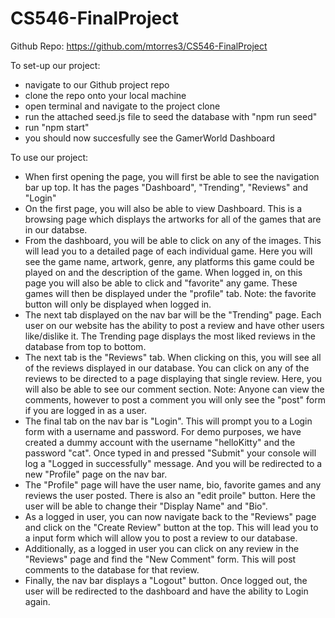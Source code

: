 # CS546-FinalProject
Github Repo: https://github.com/mtorres3/CS546-FinalProject

To set-up our project:
- navigate to our Github project repo
- clone the repo onto your local machine
- open terminal and navigate to the project clone
- run the attached seed.js file to seed the database with "npm run seed"
- run "npm start"
- you should now succesfully see the GamerWorld Dashboard

To use our project:
- When first opening the page, you will first be able to see the navigation bar up top. It has the pages "Dashboard", "Trending", "Reviews" and "Login"
- On the first page, you will also be able to view Dashboard. This is a browsing page which displays the artworks for all of the games that are in our databse.
- From the dashboard, you will be able to click on any of the images. This will lead you to a detailed page of each individual game. Here you will see the game name, artwork, genre, any platforms this game could be played on and the description of the game. When logged in, on this page you will also be able to click and "favorite" any game. These games will then be displayed under the "profile" tab. Note: the favorite button will only be displayed when logged in.
- The next tab displayed on the nav bar will be the "Trending" page. Each user on our website has the ability to post a review and have other users like/dislike it. The Trending page displays the most liked reviews in the database from top to bottom.
- The next tab is the "Reviews" tab. When clicking on this, you will see all of the reviews displayed in our database. You can click on any of the reviews to be directed to a page displaying that single review. Here, you will also be able to see our comment section. Note: Anyone can view the comments, however to post a comment you will only see the "post" form if you are logged in as a user.
- The final tab on the nav bar is "Login". This will prompt you to a Login form with a username and password. For demo purposes, we have created a dummy account with the username "helloKitty" and the password "cat". Once typed in and pressed "Submit" your console will log a "Logged in successfully" message. And you will be redirected to a new "Profile" page on the nav bar.
- The "Profile" page will have the user name, bio, favorite games and any reviews the user posted. There is also an "edit proile" button. Here the user will be able to change their "Display Name" and "Bio".
- As a logged in user, you can now navigate back to the "Reviews" page and click on the "Create Review" button at the top. This will lead you to a input form which will allow you to post a review to our database.
- Additionally, as a logged in user you can click on any review in the "Reviews" page and find the "New Comment" form. This will post comments to the database for that review.
- Finally, the nav bar displays a "Logout" button. Once logged out, the user will be redirected to the dashboard and have the ability to Login again.
